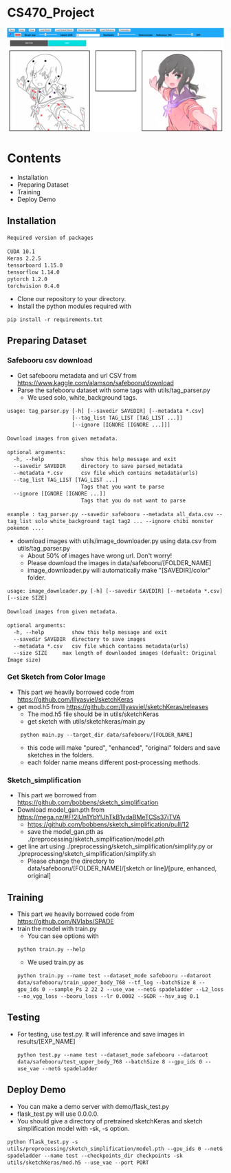 # CS470_Project
![teaser](md/demo.png)
# Contents
- Installation
- Preparing Dataset
- Training
- Deploy Demo
## Installation
```
Required version of packages

CUDA 10.1
Keras 2.2.5
tensorboard 1.15.0
tensorflow 1.14.0
pytorch 1.2.0
torchvision 0.4.0
```
- Clone our repository to your directory.
- Install the python modules required with
```
pip install -r requirements.txt
```
## Preparing Dataset
### Safebooru csv download
- Get safebooru metadata and url CSV from https://www.kaggle.com/alamson/safebooru/download
- Parse the safebooru dataset with some tags with utils/tag_parser.py
  - We used solo, white_background tags.
```
usage: tag_parser.py [-h] [--savedir SAVEDIR] [--metadata *.csv]
                     [--tag_list TAG_LIST [TAG_LIST ...]]
                     [--ignore [IGNORE [IGNORE ...]]]

Download images from given metadata.

optional arguments:
  -h, --help            show this help message and exit
  --savedir SAVEDIR     directory to save parsed_metadata
  --metadata *.csv      csv file which contains metadata(urls)
  --tag_list TAG_LIST [TAG_LIST ...]
                        Tags that you want to parse
  --ignore [IGNORE [IGNORE ...]]
                        Tags that you do not want to parse

example : tag_parser.py --savedir safebooru --metadata all_data.csv --tag_list solo white_background tag1 tag2 ... --ignore chibi monster pokemon ....
```
- download images with utils/image_downloader.py using data.csv from utils/tag_parser.py
  - About 50% of images have wrong url. Don't worry!
  - Please download the images in data/safebooru/[FOLDER_NAME]
  - image_downloader.py will automatically make "[SAVEDIR]/color" folder.
```
usage: image_downloader.py [-h] [--savedir SAVEDIR] [--metadata *.csv] [--size SIZE]

Download images from given metadata.

optional arguments:
  -h, --help         show this help message and exit
  --savedir SAVEDIR  directory to save images
  --metadata *.csv   csv file which contains metadata(urls)
  --size SIZE     max length of downloaded images (defualt: Original Image size)
```
### Get Sketch from Color Image
- This part we heavily borrowed code from https://github.com/lllyasviel/sketchKeras
- get mod.h5 from https://github.com/lllyasviel/sketchKeras/releases
  - The mod.h5 file should be in utils/sketchKeras
  - get sketch with utils/sketchkeras/main.py
  ```
   python main.py --target_dir data/safebooru/[FOLDER_NAME]
  ```
  - this code will make "pured", "enhanced", "original" folders and save sketches in the folders.
  - each folder name means different post-processing methods.

### Sketch_simplification
- This part we borrowed from https://github.com/bobbens/sketch_simplification
- Download model_gan.pth from https://mega.nz/#F!2lUn1YbY!JhTkB1vdaBMeTCSs37iTVA
  - https://github.com/bobbens/sketch_simplification/pull/12
  - save the model_gan.pth as ./preprocessing/sketch_simplification/model.pth
- get line art using ./preprocessing/sketch_simplification/simplify.py or ./preprocessing/sketch_simplification/simplify.sh
  - Please change the directory to data/safebooru/[FOLDER_NAME]/[sketch or line]/[pure, enhanced, original]
## Training
- This part we heavily borrowed code from https://github.com/NVlabs/SPADE
- train the model with train.py
  - You can see options with
  ```
  python train.py --help
  ```
  - We used train.py as
  ```
  python train.py --name test --dataset_mode safebooru --dataroot data/safebooru/train_upper_body_768 --tf_log --batchSize 8 --gpu_ids 0 --sample_Ps 2 22 2 --use_vae --netG spadeladder --L2_loss --no_vgg_loss --booru_loss --lr 0.0002 --SGDR --hsv_aug 0.1
  ```
## Testing
- For testing, use test.py. It will inference and save images in results/[EXP_NAME]
  ```
  python test.py --name test --dataset_mode safebooru --dataroot data/safebooru/test_upper_body_768 --batchSize 8 --gpu_ids 0 --use_vae --netG spadeladder
  ```
## Deploy Demo
- You can make a demo server with demo/flask_test.py
- flask_test.py will use 0.0.0.0.
- You should give a directory of pretrained sketchKeras and sketch simplification model with -sk, -s option.
```
python flask_test.py -s utils/preprocessing/sketch_simplification/model.pth --gpu_ids 0 --netG spadeladder --name test --checkpoints_dir checkpoints -sk utils/sketchKeras/mod.h5 --use_vae --port PORT
```
